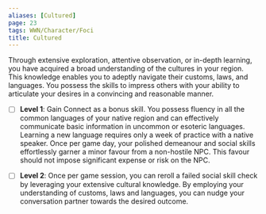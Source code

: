 ```yaml
---
aliases: [Cultured]
page: 23
tags: WWN/Character/Foci
title: Cultured
---
```


Through extensive exploration, attentive observation, or in-depth learning, you have acquired a broad understanding of the cultures in your region. This knowledge enables you to adeptly navigate their customs, laws, and languages. You possess the skills to impress others with your ability to articulate your desires in a convincing and reasonable manner.

- [ ] **Level 1**: Gain Connect as a bonus skill. You possess fluency in all the common languages of your native region and can effectively communicate basic information in uncommon or esoteric languages. Learning a new language requires only a week of practice with a native speaker. Once per game day, your polished demeanour and social skills effortlessly garner a minor favour from a non-hostile NPC. This favour should not impose significant expense or risk on the NPC.

- [ ] **Level 2**: Once per game session, you can reroll a failed social skill check by leveraging your extensive cultural knowledge. By employing your understanding of customs, laws and languages, you can nudge your conversation partner towards the desired outcome.
